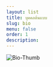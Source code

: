 ```yaml
---
layout: list
title: บุคคลต้นแบบ
slug: bio
menu: false
order: 1
description:
---
```

![Bio-Thumb](https://res.cloudinary.com/sdees-reallife/image/upload/c_thumb,w_128,r_max/v1547772446/2.jpg)
